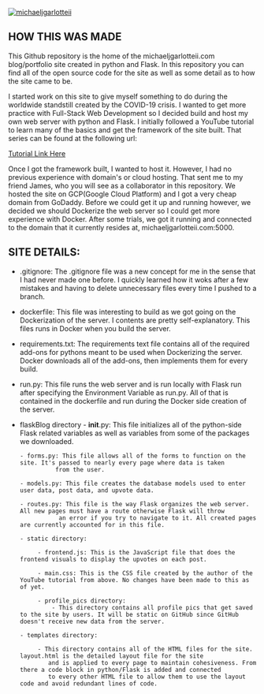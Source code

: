 [![michaeljgarlotteii](https://circleci.com/gh/michaeljgarlotteii/personalFlaskBlog/tree/feature/circle-ci.svg?style=svg)](https://circleci.com/gh/michaeljgarlotteii/personalFlaskBlog/tree/feature/circle-ci)

HOW THIS WAS MADE
---
This Github repository is the home of the michaeljgarlotteii.com blog/portfolio site created
in python and Flask. In this repository you can find all of the open source code for the site
as well as some detail as to how the site came to be.

I started work on this site to give myself something to do during the worldwide standstill created
by the COVID-19 crisis. I wanted to get more practice with Full-Stack Web Development so I decided
build and host my own web server with python and Flask. I initially followed a YouTube tutorial to
learn many of the basics and get the framework of the site built. That series can be found at the
following url:

[Tutorial Link Here](https://www.youtube.com/playlist?list=PL-osiE80TeTs4UjLw5MM6OjgkjFeUxCYH)

Once I got the framework built, I wanted to host it. However, I had no previous experience with
domain's or cloud hosting. That sent me to my friend James, who you will see as a collaborator in
this repository. We hosted the site on GCP(Google Cloud Platform) and I got a very cheap domain from
GoDaddy. Before we could get it up and running however, we decided we should Dockerize the web server
so I could get more experience with Docker. After some trials, we got it running and connected to the
domain that it currently resides at, michaeljgarlotteii.com:5000.


SITE DETAILS:
---
- .gitignore: The .gitignore file was a new concept for me in the sense that I had never made one before. I
            quickly learned how it woks after a few mistakes and having to delete unnecessary files every time
            I pushed to a branch.

- dockerfile: This file was interesting to build as we got going on the Dockerization of the server. I contents are
            pretty self-explanatory. This files runs in Docker when you build the server.

- requirements.txt: The requirements text file contains all of the required add-ons for pythons meant to be used when
                  Dockerizing the server. Docker downloads all of the add-ons, then implements them for every build.

- run.py: This file runs the web server and is run locally with Flask run after specifying the Environment Variable
        as run.py. All of that is contained in the dockerfile and run during the Docker side creation of the server.

- flaskBlog directory
      - __init__.py: This file initializes all of the python-side Flask related variables as well as variables from some of the
                   packages we downloaded.

      - forms.py: This file allows all of the forms to function on the site. It's passed to nearly every page where data is taken
                from the user.

      - models.py: This file creates the database models used to enter user data, post data, and upvote data.

      - routes.py: This file is the way Flask organizes the web server. All new pages must have a route otherwise Flask will throw
                 an error if you try to navigate to it. All created pages are currently accounted for in this file.

      - static directory:

           - frontend.js: This is the JavaScript file that does the frontend visuals to display the upvotes on each post.

           - main.css: This is the CSS file created by the author of the YouTube tutorial from above. No changes have been made to this as of yet.

           - profile_pics directory:
               - This directory contains all profile pics that get saved to the site by users. It will be static on GitHub since GitHub doesn't receive new data from the server.

      - templates directory:

           - This directory contains all of the HTML files for the site. layout.html is the detailed layout file for the site
              and is applied to every page to maintain cohesiveness. From there a code block in python/Flask is added and connected
              to every other HTML file to allow them to use the layout code and avoid redundant lines of code.
